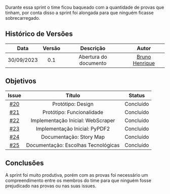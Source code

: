 Durante essa sprint o time ficou baqueado com a quantidade de provas que tinham, por conta disso a sprint foi alongada para que ninguém ficasse sobrecarregado.

## Histórico de Versões

|    Data    | Versão |       Descrição       |      Autor      |
| :--------: | :----: | :-------------------: | :-------------: |
| 30/09/2023 |  0.1   | Abertura do documento | [Bruno Henrique](https://github.com/bdebatata)|

## Objetivos

|                          Issue                           |              Título               |                    Status                   |
| :------------------------------------------------------: | :-------------------------------: | :-------------------------------------------------: |
| [#20](https://github.com/unb-mds/2023-2-Squad08/issues/20)| Protótipo: Design| Concluído|
| [#21](https://github.com/unb-mds/2023-2-Squad08/issues/21)| Protótipo: Funcionalidade | Concluído|
| [#22](https://github.com/unb-mds/2023-2-Squad08/issues/22)| Implementação Inicial: WebScraper| Concluído |
| [#23](https://github.com/unb-mds/2023-2-Squad08/issues/23)| Implementação Inicial: PyPDF2| Concluído |
| [#24](https://github.com/unb-mds/2023-2-Squad08/issues/24)| Documentação: Story Map | Concluído |
| [#25](https://github.com/unb-mds/2023-2-Squad08/issues/25)| Documentação: Escolhas Tecnológicas | Concluído |

## Conclusões

A sprint foi muito produtiva, porém com as provas foi necessário um compreendimento entre os membros do time para que ninguém fosse prejudicado nas provas ou nas suas issues. 